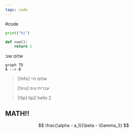 ```yaml
---
tags: code
---
```

#code 


```python
print("hi")

def run():
	return 1
```

שלום שוב

```mermaid
graph TD
A --> B
```


>[!info] שלום
>היי

	

>[!טיפ] עברית
>טיפ

>[!tip] tip2
>hello 2

## MATH!!

$$ 
\frac{\alpha - a_1}{\beta - \Gamma_3} 
$$